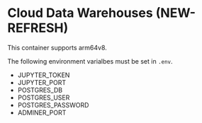 # Cloud Data Warehouses (NEW-REFRESH)

This container supports arm64v8.

The following environment varialbes must be set in `.env`.
* JUPYTER_TOKEN
* JUPYTER_PORT
* POSTGRES_DB
* POSTGRES_USER
* POSTGRES_PASSWORD
* ADMINER_PORT
